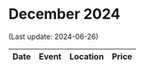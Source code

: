 # December 2024

(Last update: 2024-06-26)

| Date | Event | Location | Price |
| ---- | ----- | -------- | ----- |
